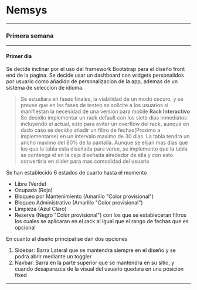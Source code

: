 # Nemsys
***
### Primera semana
---
#### Primer dia
Se decide inclinar por el uso del framework Bootstrap para el diseño front end de la pagina. Se decide usar un dashboard con widgets personalidos por usuario como añadido de personalizacion de la app, ademas de un sistema de seleccion de idioma.
>  Se estudiara en fases finales, la viabilidad de un modo oscuro, y se prevee que en las fases de testeo se solicite a los usuarios si manifiestan la necesidad de una version para mobile
**Rack Interactivo**
Se decidio implementar un rack default con los siete dias inmediatos incluyendo el actual, esto para evitar un overflow del rack, aunque en dado caso se decidio añadir un filtro de fechas(Proximo a implementarse) en un intervalo maximo de 30 dias. La tabla tendra un ancho maximo del 80% de la pantalla. Aunque se elijan mas dias que los que la tabla esta diseñada para verse, se implemento que la tabla se contenga el en la caja diseñada alrededor de ella y con esto convertirla en slider para mas comodidad del usuario

Se han establecido 6 estados de cuarto hasta el momento
* Libre (Verde)
* Ocupada (Rojo)
* Bloqueo por Mantenimiento (Amarillo "Color provisional")
* Bloqueo Administrativo (Amarillo "Color provisional")
* Limpieza (Azul Claro)
* Reserva (Negro "Color provisional")
con los que se estableceran filtros los cuales se aplicaran en el rack al igual que el rango de fechas que es opcional

En cuanto al diseño principal se dan dos opciones
1. Sidebar: Barra Lateral que se mantendra siempre en el diseño y se podra abrir mediante un toggler
2. Navbar: Barra en la parte superior que se mantendra en su sitio, y cuando desaparezca de la visual del usuario quedara en una posicion fixed
---